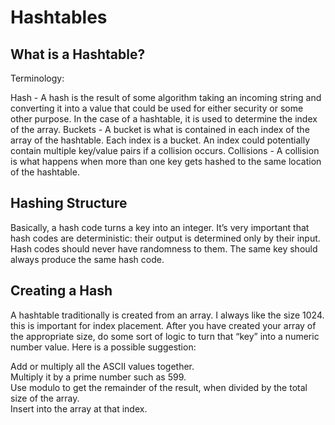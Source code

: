 # Hashtables  
## What is a Hashtable?  
Terminology:  

Hash - A hash is the result of some algorithm taking an incoming string and converting it into a value that could be used for either security or some other purpose. In the case of a hashtable, it is used to determine the index of the array. 
Buckets - A bucket is what is contained in each index of the array of the hashtable. Each index is a bucket. An index could potentially contain multiple key/value pairs if a collision occurs. 
Collisions - A collision is what happens when more than one key gets hashed to the same location of the hashtable. 

## Hashing Structure
Basically, a hash code turns a key into an integer. It’s very important that hash codes are deterministic: their output is determined only by their input. Hash codes should never have randomness to them. The same key should always produce the same hash code. 

## Creating a Hash
A hashtable traditionally is created from an array. I always like the size 1024. this is important for index placement. After you have created your array of the appropriate size, do some sort of logic to turn that “key” into a numeric number value. Here is a possible suggestion:  

Add or multiply all the ASCII values together.  
Multiply it by a prime number such as 599.  
Use modulo to get the remainder of the result, when divided by the total size of the array.  
Insert into the array at that index.  
